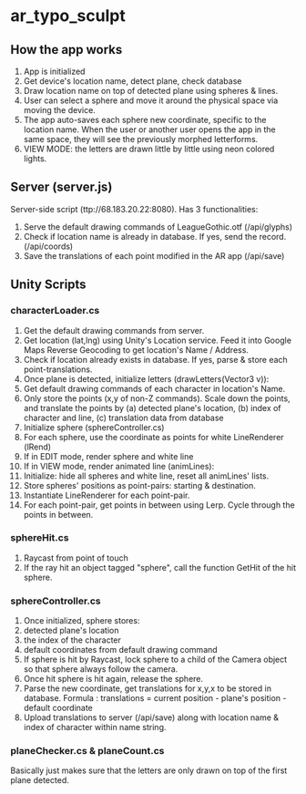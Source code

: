 # ar_typo_sculpt

## How the app works
1. App is initialized
2. Get device's location name, detect plane, check database
3. Draw location name on top of detected plane using spheres & lines.
4. User can select a sphere and move it around the physical space via moving the device.
5. The app auto-saves each sphere new coordinate, specific to the location name. When the user or another user opens the app in the same space, they will see the previously morphed letterforms.
6. VIEW MODE: the letters are drawn little by little using neon colored lights.

## Server (server.js)
Server-side script (ttp://68.183.20.22:8080). Has 3 functionalities:
1. Serve the default drawing commands of LeagueGothic.otf (/api/glyphs)
2. Check if location name is already in database. If yes, send the record. (/api/coords)
3. Save the translations of each point modified in the AR app (/api/save)

## Unity Scripts
### characterLoader.cs
1. Get the default drawing commands from server.
2. Get location (lat,lng) using Unity's Location service. Feed it into Google Maps Reverse Geocoding to get location's Name / Address.
3. Check if location already exists in database. If yes, parse & store each point-translations.
4. Once plane is detected, initialize letters (drawLetters(Vector3 v)):
  1. Get default drawing commands of each character in location's Name.
  2. Only store the points (x,y of non-Z commands). Scale down the points, and translate the points by (a) detected plane's location, (b) index of character and line, (c) translation data from database
  3. Initialize sphere (sphereController.cs)
  4. For each sphere, use the coordinate as points for white LineRenderer (lRend)
5. If in EDIT mode, render sphere and white line
6. If in VIEW mode, render animated line (animLines):
  1. Initialize: hide all spheres and white line, reset all animLines' lists.
  2. Store spheres' positions as point-pairs: starting & destination.
  3. Instantiate LineRenderer for each point-pair.
  4. For each point-pair, get points in between using Lerp. Cycle through the points in between.
  
### sphereHit.cs
1. Raycast from point of touch
2. If the ray hit an object tagged "sphere", call the function GetHit of the hit sphere.

### sphereController.cs
1. Once initialized, sphere stores:
  1. detected plane's location
  2. the index of the character
  3. default coordinates from default drawing command
2. If sphere is hit by Raycast, lock sphere to a child of the Camera object so that sphere always follow the camera.
3. Once hit sphere is hit again, release the sphere.
4. Parse the new coordinate, get translations for x,y,x to be stored in database. Formula : translations = current position - plane's position - default coordinate
5. Upload translations to server (/api/save) along with location name & index of character within name string.

### planeChecker.cs & planeCount.cs
Basically just makes sure that the letters are only drawn on top of the first plane detected.
